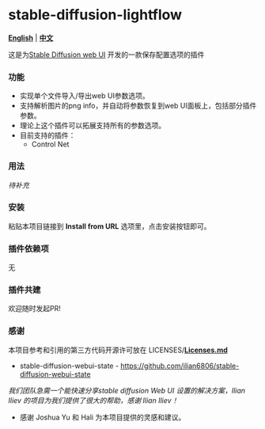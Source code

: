 <p float="left">
    <img alt="" src="https://img.shields.io/badge/JavaScript-323330?style=for-the-badge&logo=javascript&logoColor=F7DF1E" />
    <img alt="" src="https://img.shields.io/badge/Python-FFD43B?style=for-the-badge&logo=python&logoColor=blue" />
</p>

# stable-diffusion-lightflow

[**English**](./README.md) | [**中文**](./README_CN.md)

这是为[Stable Diffusion web UI](https://github.com/AUTOMATIC1111/stable-diffusion-webui) 开发的一款保存配置选项的插件

### 功能

* 实现单个文件导入/导出web UI参数选项。
* 支持解析图片的png info，并自动将参数恢复到web UI面板上，包括部分插件参数。
* 理论上这个插件可以拓展支持所有的参数选项。
* 目前支持的插件：
    - Control Net

### 用法

*待补充*

### 安装

粘贴本项目链接到 **Install from URL** 选项里，点击安装按钮即可。

### 插件依赖项

无

### 插件共建

欢迎随时发起PR!

### 感谢

本项目参考和引用的第三方代码开源许可放在 LICENSES/[**Licenses.md**](./LICENSES/Licenses.md)

- stable-diffusion-webui-state - https://github.com/ilian6806/stable-diffusion-webui-state

*我们团队急需一个能快速分享stable diffusion Web UI 设置的解决方案，Ilian Iliev 的项目为我们提供了很大的帮助，感谢 Ilian Iliev！*

- 感谢 Joshua Yu 和 Hali 为本项目提供的灵感和建议。